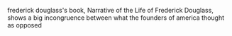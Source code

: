 


frederick douglass's book, Narrative of the Life of Frederick Douglass, shows a big incongruence between what the founders of america thought as opposed 


